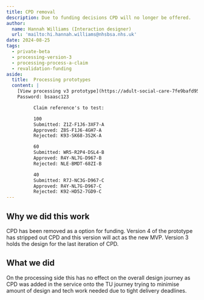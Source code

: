 ```yaml
---
title: CPD removal
description: Due to funding decisions CPD will no longer be offered. 
author:
  name: Hannah Williams (Interaction designer)
  url: 'mailto:hi.hannah.williams@nhsbsa.nhs.uk'
date: 2024-08-25
tags:
  - private-beta
  - processing-version-3
  - processing-process-a-claim
  - revalidation-funding
aside:
  title:  Processing prototypes
  content: |
    [View processing v3 prototype](https://adult-social-care-7fe9bafd955a.herokuapp.com/processing/v3/) 
    Password: bsaasc123

          Claim reference's to test:

          100
          Submitted: Z1Z-F1J6-3XF7-A
          Approved: Z8S-F1J6-4GH7-A
          Rejected: K93-SK68-3S2K-A

          60
          Submitted: WR5-R2P4-DSL4-B
          Approved: R4Y-NL7G-D967-B
          Rejected: NLE-BMDT-68ZI-B

          40
          Submitted: R7J-NC3G-D967-C
          Approved: R4Y-NL7G-D967-C
          Rejected: K92-HD52-7GD9-C
---
```


## Why we did this work

CPD has been removed as a option for funding. Version 4 of the prototype has stripped out CPD and this version will act as the new MVP. Version 3 holds the design for the last iteration of CPD.

## What we did
On the processing side this has no effect on the overall design journey as CPD was added in the service onto the TU journey trying to minimise amount of design and tech work needed due to tight delivery deadlines.




